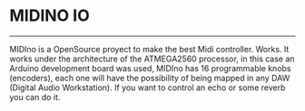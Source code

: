 # MIDINO IO
***
MIDIno is a OpenSource proyect to make the best Midi controller. Works. It works under the architecture of the ATMEGA2560 processor, in this case an Arduino development board was used, MIDIno has 16 programmable knobs (encoders), each one will have the possibility of being mapped in any DAW (Digital Audio Workstation). If you want to control an echo or some reverb you can do it. 
<!--stackedit_data:
eyJoaXN0b3J5IjpbMTY2Nzg4NDg4NCw1NzAwNjE5OTEsMjEzMz
IxOTQxNl19
-->